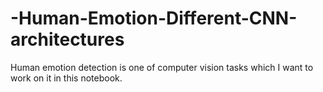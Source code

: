 # -Human-Emotion-Different-CNN-architectures
Human emotion detection is one of computer vision tasks which I want to work on it in this notebook.
